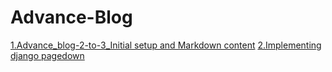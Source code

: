 # Advance-Blog

<a href="https://github.com/sanjaygd/Advance_blog-2-to-3">1.Advance_blog-2-to-3_Initial setup and Markdown content</a>
<a href="https://github.com/sanjaygd/-Advance_blog-4">2.Implementing django pagedown</a>




